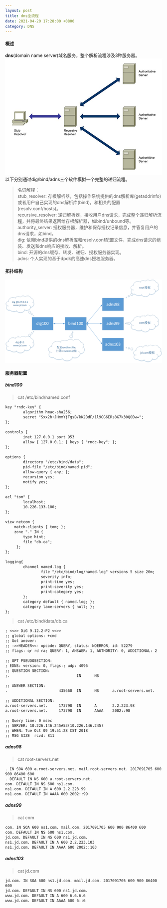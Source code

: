 ```yaml
---
layout: post
title: dns全流程
date: 2021-04-20 17:28:00 +0800
category: DNS
---
```


#### 概述
**dns**(domain name server)域名服务，整个解析流程涉及3种服务器。
![dns_server.jpg](/public/img/dns/dns_server.jpg)<br/>
以下分别通过dig/bind/adns三个软件模拟一个完整的递归流程。
> 名词解释：<br/>
> stub_resolver: 存根解析器，包括操作系统提供的dns解析库(getaddrinfo)或者用户自己实现的dns解析库(bind)，和相关的配置(resolv.conf/hosts)。<br/>
> recursive_resolver: 递归解析器，接收用户dns请求，完成整个递归解析流程，并将最终结果返回给存根解析器，如bind/unbound等。<br/>
> authority_server: 授权服务器，维护和保存授权记录信息，并答复用户的dns请求，如bind。<br/>
> dig: 依赖bind提供的dns解析库和resolv.conf配置文件，完成dns请求的组装、发送和dns响应的接收、解析。<br/>
> bind: 开源的dns缓存、转发、递归、授权服务器实现。<br/>
> adns: 个人实现的基于dpdk的高速dns授权服务器。<br/>

#### 拓扑结构
![all-in-one.png](/public/img/dns/all-in-one.png)

#### 服务器配置
##### bind100
>cat  /etc/bind/named.conf

```
key "rndc-key" {
        algorithm hmac-sha256;
        secret "Sxx2b+JHmmYjTgsB/kK2BdF/1l9GG6ERs8G7k30QOBw=";
};

controls {
        inet 127.0.0.1 port 953
        allow { 127.0.0.1; } keys { "rndc-key"; };
};

options {
        directory "/etc/bind/data";
        pid-file "/etc/bind/named.pid";
        allow-query { any; };
        recursion yes;
        notify yes;
};

acl "tom" {
        localhost;
        10.226.133.100;
};

view netcom {
    match-clients { tom; };
    zone "." IN {
        type hint;
        file "db.ca";
     };
};

logging{
        channel named.log {
                file "/etc/bind/log/named.log" versions 5 size 20m;
                severity info;
                print-time yes;
                print-severity yes;
                print-category yes;
        };
        category default { named.log; };
        category lame-servers { null; };
};
```
>cat /etc/bind/data/db.ca

```
; <<>> DiG 9.12.2-P2 <<>>
;; global options: +cmd
;; Got answer:
;; ->>HEADER<<- opcode: QUERY, status: NOERROR, id: 52279
;; flags: qr rd ra; QUERY: 1, ANSWER: 1, AUTHORITY: 0, ADDITIONAL: 2

;; OPT PSEUDOSECTION:
; EDNS: version: 0, flags:; udp: 4096
;; QUESTION SECTION:
;.                              IN      NS

;; ANSWER SECTION:
.                       435660  IN      NS      a.root-servers.net.

;; ADDITIONAL SECTION:
a.root-servers.net.     173798  IN      A       2.2.223.98
a.root-servers.net.     173798  IN      AAAA    2002::98

;; Query time: 0 msec
;; SERVER: 10.226.146.245#53(10.226.146.245)
;; WHEN: Tue Oct 09 19:51:28 CST 2018
;; MSG SIZE  rcvd: 811
```
##### adns98
>cat root-servers.net

```
. IN SOA 600 a.root-servers.net. mail.root-servers.net. 2017091705 600 900 86400 600
. DEFAULT IN NS 600 a.root-servers.net.
com. DEFAULT IN NS 600 ns1.com.
ns1.com. DEFAULT IN A 600 2.2.223.99
ns1.com. DEFAULT IN AAAA 600 2002::99
```
##### adns99
>cat com

```
com. IN SOA 600 ns1.com. mail.com. 2017091705 600 900 86400 600
com. DEFAULT IN NS 600 ns1.com.
jd.com. DEFAULT IN NS 600 ns1.jd.com.
ns1.jd.com. DEFAULT IN A 600 2.2.223.103
ns1.jd.com. DEFAULT IN AAAA 600 2002::103
```
##### adns103
>cat jd.com

```
jd.com. IN SOA 600 ns1.jd.com. mail.jd.com. 2017091705 600 900 86400 600
jd.com. DEFAULT IN NS 600 ns1.jd.com.
www.jd.com. DEFAULT IN A 600 6.6.6.6
www.jd.com. DEFAULT IN AAAA 600 6::6
```